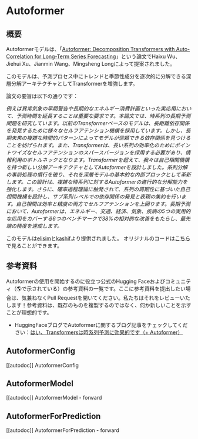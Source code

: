 <!--Copyright 2023 The HuggingFace Team. All rights reserved.

Licensed under the Apache License, Version 2.0 (the "License"); you may not use this file except in compliance with
the License. You may obtain a copy of the License at

http://www.apache.org/licenses/LICENSE-2.0

Unless required by applicable law or agreed to in writing, software distributed under the License is distributed on
an "AS IS" BASIS, WITHOUT WARRANTIES OR CONDITIONS OF ANY KIND, either express or implied. See the License for the
specific language governing permissions and limitations under the License.

⚠️ Note that this file is in Markdown but contain specific syntax for our doc-builder (similar to MDX) that may not be
rendered properly in your Markdown viewer.

-->

# Autoformer

## 概要

Autoformerモデルは、「[Autoformer: Decomposition Transformers with Auto-Correlation for Long-Term Series Forecasting](https://huggingface.co/papers/2106.13008)」という論文でHaixu Wu、Jiehui Xu、Jianmin Wang、Mingsheng Longによって提案されました。

このモデルは、予測プロセス中にトレンドと季節性成分を逐次的に分解できる深層分解アーキテクチャとしてTransformerを増強します。

論文の要旨は以下の通りです：

*例えば異常気象の早期警告や長期的なエネルギー消費計画といった実応用において、予測時間を延長することは重要な要求です。本論文では、時系列の長期予測問題を研究しています。以前のTransformerベースのモデルは、長距離依存関係を発見するために様々なセルフアテンション機構を採用しています。しかし、長期未来の複雑な時間的パターンによってモデルが信頼できる依存関係を見つけることを妨げられます。また、Transformerは、長い系列の効率化のためにポイントワイズなセルフアテンションのスパースバージョンを採用する必要があり、情報利用のボトルネックとなります。Transformerを超えて、我々は自己相関機構を持つ新しい分解アーキテクチャとしてAutoformerを設計しました。系列分解の事前処理の慣行を破り、それを深層モデルの基本的な内部ブロックとして革新します。この設計は、複雑な時系列に対するAutoformerの進行的な分解能力を強化します。さらに、確率過程理論に触発されて、系列の周期性に基づいた自己相関機構を設計し、サブ系列レベルでの依存関係の発見と表現の集約を行います。自己相関は効率と精度の両方でセルフアテンションを上回ります。長期予測において、Autoformerは、エネルギー、交通、経済、気象、疾病の5つの実用的な応用をカバーする6つのベンチマークで38%の相対的な改善をもたらし、最先端の精度を達成します。*

このモデルは[elisim](https://huggingface.co/elisim)と[kashif](https://huggingface.co/kashif)より提供されました。
オリジナルのコードは[こちら](https://github.com/thuml/Autoformer)で見ることができます。

## 参考資料

Autoformerの使用を開始するのに役立つ公式のHugging Faceおよびコミュニティ（🌎で示されている）の参考資料の一覧です。ここに参考資料を提出したい場合は、気兼ねなくPull Requestを開いてください。私たちはそれをレビューいたします！参考資料は、既存のものを複製するのではなく、何か新しいことを示すことが理想的です。

- HuggingFaceブログでAutoformerに関するブログ記事をチェックしてください：[はい、Transformersは時系列予測に効果的です（+ Autoformer）](https://huggingface.co/blog/autoformer)

## AutoformerConfig

[[autodoc]] AutoformerConfig

## AutoformerModel

[[autodoc]] AutoformerModel
    - forward

## AutoformerForPrediction

[[autodoc]] AutoformerForPrediction
    - forward
